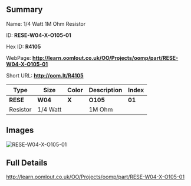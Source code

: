 

## Summary
 
Name: 1/4 Watt 1M Ohm Resistor

ID: __RESE-W04-X-O105-01__

Hex ID: __R4105__

WebPage: __http://learn.oomlout.co.uk/OO/Projects/oomp/part/RESE-W04-X-O105-01__

Short URL: __http://oom.lt/R4105__


| Type   | Size   | Color   | Description   | Index   |    
| ----- | ------   | ------   | -----   | ----   |    
| __RESE__   					| __W04__   					| __X__    						| __O105__    					| __01__ |    
| Resistor		| 1/4 Watt	| 		| 1M Ohm	| 	|

## Images
![RESE-W04-X-O105-01](http://oomlout.com/oomp-gen/parts/RESE-W04-X-O105-01/RESE-W04-X-O105-01_420.jpg)

## Full Details

 http://learn.oomlout.co.uk/OO/Projects/oomp/part/RESE-W04-X-O105-01

